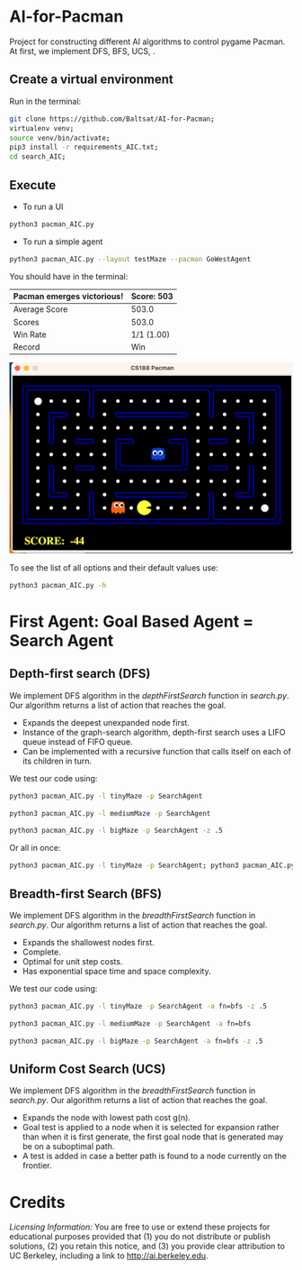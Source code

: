# AI-for-Pacman
Project for constructing different AI algorithms to control pygame Pacman.
At first, we implement DFS, BFS, UCS, .


## Create a virtual environment
Run in the terminal:
```bash
git clone https://github.com/Baltsat/AI-for-Pacman; 
virtualenv venv; 
source venv/bin/activate; 
pip3 install -r requirements_AIC.txt;
cd search_AIC;
```

## Execute

- To run a UI
```bash
python3 pacman_AIC.py
```

- To run a simple agent
```bash
python3 pacman_AIC.py --layout testMaze --pacman GoWestAgent
```

You should have in the terminal:

| Pacman emerges victorious! | Score: 503     |
|---------------------------|----------------|
| Average Score             | 503.0          |
| Scores                    | 503.0          |
| Win Rate                  | 1/1 (1.00)     |
| Record                    | Win            |



![Init program](imgs/Init_program.png)


To see the list of all options and their default values use:
```bash
python3 pacman_AIC.py -h
```



# First Agent: Goal Based Agent = Search Agent

## Depth-first search (DFS)

We implement DFS algorithm in the *depthFirstSearch* function in *search.py*. Our algorithm returns a list of action that reaches the goal.

- Expands the deepest unexpanded node first.
- Instance of the graph-search algorithm, depth-first search uses a LIFO queue instead of FIFO queue.
- Can be implemented with a recursive function that calls itself on each of its children in turn.

We test our code using:
```bash
python3 pacman_AIC.py -l tinyMaze -p SearchAgent
```
```bash
python3 pacman_AIC.py -l mediumMaze -p SearchAgent
```
```bash
python3 pacman_AIC.py -l bigMaze -p SearchAgent -z .5
```

Or all in once:
```bash
python3 pacman_AIC.py -l tinyMaze -p SearchAgent; python3 pacman_AIC.py -l mediumMaze -p SearchAgent; python3 pacman_AIC.py -l bigMaze -p SearchAgent -z .5
```


## Breadth-first Search (BFS)

We implement DFS algorithm in the *breadthFirstSearch* function in *search.py*. Our algorithm returns a list of action that reaches the goal.

- Expands the shallowest nodes first.
- Complete.
- Optimal for unit step costs.
- Has exponential space time and space complexity.

We test our code using:
```bash
python3 pacman_AIC.py -l tinyMaze -p SearchAgent -a fn=bfs -z .5
```
```bash
python3 pacman_AIC.py -l mediumMaze -p SearchAgent -a fn=bfs
```
```bash
python3 pacman_AIC.py -l bigMaze -p SearchAgent -a fn=bfs -z .5
```


## Uniform Cost Search (UCS)

We implement DFS algorithm in the *breadthFirstSearch* function in *search.py*. Our algorithm returns a list of action that reaches the goal.

- Expands the node with lowest path cost g(n).
- Goal test is applied to a node when it is selected for expansion rather than when it is first generate, the first goal node that is generated may be on a suboptimal path.
- A test is added in case a better path is found to a node currently on the frontier.



# Credits 

*Licensing Information:*
You are free to use or extend these projects for educational purposes provided that (1) you do not distribute or publish solutions, (2) you retain this notice, and (3) you provide clear attribution to UC Berkeley, including a link to http://ai.berkeley.edu.
